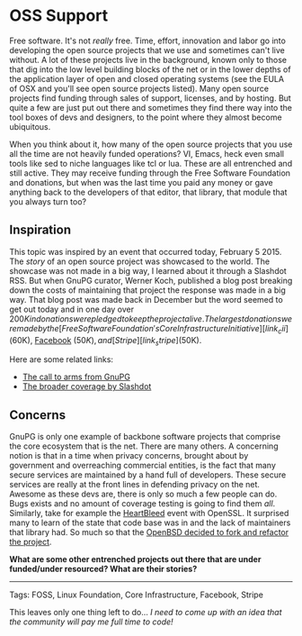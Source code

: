 # OSS Support

Free software. It's not _really_ free. Time, effort, innovation and labor go
into developing the open source projects that we use and sometimes can't live
without. A lot of these projects live in the background, known only to those
that dig into the low level building blocks of the net or in the lower depths
of the application layer of open and closed operating systems (see the EULA of
OSX and you'll see open source projects listed). Many open source projects find
funding through sales of support, licenses, and by hosting. But quite a few are
just put out there and sometimes they find there way into the tool boxes of
devs and designers, to the point where they almost become ubiquitous.

When you think about it, how many of the open source projects that you use all
the time are not heavily funded operations? VI, Emacs, heck even small tools
like sed to niche languages like tcl or lua. These are all entrenched and still
active. They may receive funding through the Free Software Foundation and
donations, but when was the last time you paid any money or gave anything back
to the developers of that editor, that library, that module that you always
turn too? 

## Inspiration

This topic was inspired by an event that occurred today, February 5 2015. The
_story_ of an open source project was showcased to the world. The showcase was
not made in a big way, I learned about it through a Slashdot RSS. But when
GnuPG curator, Werner Koch, published a blog post breaking down the costs of
maintaining that project the response was made in a big way. That blog post was
made back in December but the word seemed to get out today and in one day over
$200K in donations were pledged to keep the project alive. The largest
donations were made by the [Free Software Foundation's Core Infrastructure
Initiative][link_cii] ($60K), [Facebook][link_gnupg_fb] ($50K), and
[Stripe][link_stripe] ($50K).

Here are some related links:

  - [The call to arms from GnuPG][link_gnupg_blog]
  - [The broader coverage by Slashdot][link_gnupg_slashdot]

## Concerns

GnuPG is only one example of backbone software projects that comprise the core
ecosystem that is the net. There are many others. A concerning notion is that
in a time when privacy concerns, brought about by government and overreaching
commercial entities, is the fact that many secure services are maintained by a
hand full of developers. These secure services are really at the front lines in
defending privacy on the net.  Awesome as these devs are, there is only so much
a few people can do. Bugs exists and no amount of coverage testing is going to
find them _all_.  Similarly, take for example the [HeartBleed][link_heartbleed]
event with OpenSSL. It surprised many to learn of the state that code base
was in and the lack of maintainers that library had. So much so that the
[OpenBSD decided to fork and refactor the project][link_openbsd]. 

**What are some other entrenched projects out there that are under funded/under
resourced? What are their stories?**

---

Tags: FOSS, Linux Foundation, Core Infrastructure, Facebook, Stripe

[link_gnupg_blog]: https://gnupg.org/blog/20141214-gnupg-and-g10.html
[link_gnupg_slashdot]: http://it.slashdot.org/story/15/02/05/2243258/gpg-programmer-werner-koch-is-running-out-of-money
[link_gnupg_fb]: https://www.facebook.com/notes/protect-the-graph/supporting-gnu-privacy-guard/1564591893780956
[link_openbsd]: http://www.zdnet.com/article/openbsd-forks-prunes-fixes-openssl/#!
[link_cii]: http://www.linuxfoundation.org/programs/core-infrastructure-initiative
[link_stripe]: https://twitter.com/stripe/status/563449352635432960
[link_heartbleed]: https://en.wikipedia.org/wiki/Heartbleed

This leaves only one thing left to do... _I need to come up with an idea that
the community will pay me full time to code!_

